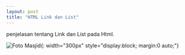 ```yaml
---
layout: post
title: "HTML Link dan List"
---
```


penjelasan tentang Link dan List pada Html.


![Foto Masjid](/assets/images/gambar.jpg){: width="300px" style="display:block; margin:0 auto;"}